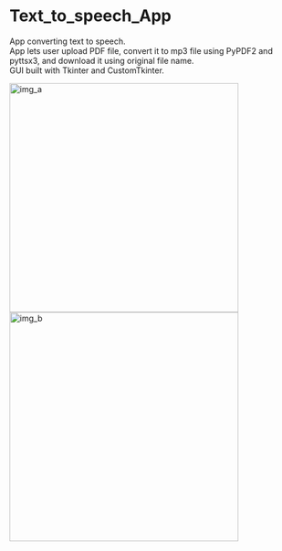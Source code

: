 # Text_to_speech_App
App converting text to speech.<br>
App lets user upload PDF file, convert it to mp3 file using PyPDF2 and pyttsx3, and download it using original file name.<br>
GUI built with Tkinter and CustomTkinter.<br>

<img width="401" alt="img_a" src="https://user-images.githubusercontent.com/102183484/178810781-c34fb50e-2e9f-46ec-b373-466f377d2c69.png">

<img width="401" alt="img_b" src="https://user-images.githubusercontent.com/102183484/178810802-46a20dbd-2a3d-4e4a-9f50-9db2ec85f5e4.png">
